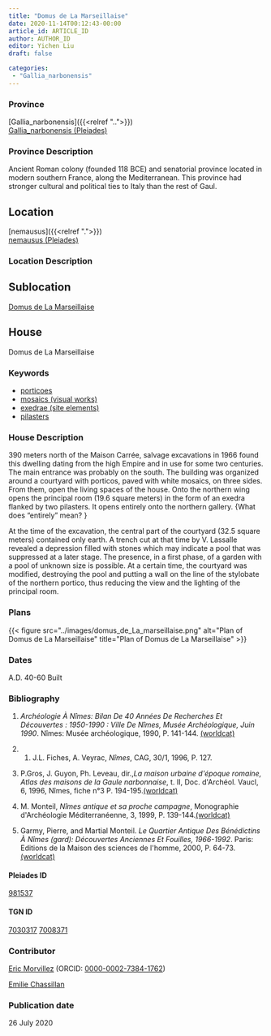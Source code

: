 ```yaml
---
title: "Domus de La Marseillaise"
date: 2020-11-14T00:12:43-00:00
article_id: ARTICLE_ID
author: AUTHOR_ID
editor: Yichen Liu
draft: false

categories:
 - "Gallia_narbonensis"
---
```


### Province

[Gallia_narbonensis]({{<relref "..">}}) \
[Gallia_narbonensis (Pleiades)](https://pleiades.stoa.org/places/981537)

### Province Description

Ancient Roman colony (founded 118 BCE) and senatorial province located in modern southern France, along the Mediterranean. This province had stronger cultural and political ties to Italy than the rest of Gaul.

## Location

[nemausus]({{<relref ".">}}) \
[nemausus (Pleiades)](https://pleiades.stoa.org/places/148142)

### Location Description

<!--### Location Description-->

<!-- LEAVE THIS BLANK FOR NOW -->

## Sublocation

[Domus de La Marseillaise](#)

<!--### Sublocation Description-->

<!-- DESCRIPTION -->

## House

Domus de La Marseillaise



### Keywords

- [porticoes](http://vocab.getty.edu/page/aat/300004145)
- [mosaics (visual works)](http://vocab.getty.edu/page/aat/300015342)
- [exedrae (site elements)](http://vocab.getty.edu/page/aat/300081589)
- [pilasters](http://vocab.getty.edu/page/aat/300002737)



### House Description

390 meters north of the Maison Carrée, salvage excavations in 1966 found this dwelling dating from the high Empire and in use for some two centuries.  The main entrance was probably on the south.  The building was organized around a courtyard with porticos, paved with white mosaics, on three sides.  From them, open the living spaces of the house.  Onto the northern wing opens the principal room (19.6 square meters) in the form of an exedra flanked by two pilasters.  It opens entirely onto the northern gallery. {What does “entirely” mean? }

At the time of the excavation, the central part of the courtyard (32.5 square meters) contained only earth.  A trench cut at that time by V. Lassalle revealed a depression filled with stones which may indicate a pool that was suppressed at a later stage.  The presence, in a first phase, of a garden with a pool of unknown size is possible.  At a certain time, the courtyard was modified, destroying the pool and putting a wall on the line of the stylobate of the northern portico, thus reducing the view and the lighting of the principal room.




### Plans


{{< figure src="../images/domus_de_La_marseillaise.png" alt="Plan of Domus de La Marseillaise" title="Plan of Domus de La Marseillaise" >}}


### Dates
A.D. 40-60 Built





### Bibliography

1. *Archéologie À Nîmes: Bilan De 40 Années De Recherches Et Découvertes : 1950-1990 : Ville De Nîmes, Musée Archéologique, Juin 1990*. Nîmes: Musée archéologique, 1990, P. 141-144. [(worldcat)](http://www.worldcat.org/oclc/611143779)

2. 1. J.L. Fiches, A. Veyrac, *Nîmes*, CAG, 30/1, 1996, P. 127.

3. P.Gros, J. Guyon, Ph. Leveau, dir.,*La maison urbaine d'époque romaine, Atlas des maisons de la Gaule narbonnaise*, t. II, Doc. d'Archéol. Vaucl, 6, 1996, Nîmes, fiche n°3 P. 194-195.[(worldcat)](http://www.worldcat.org/oclc/491576850)

4. M. Monteil, *Nîmes antique et sa proche campagne*, Monographie d'Archéologie Méditerranéenne, 3, 1999, P. 139-144.[(worldcat)](http://www.worldcat.org/oclc/643112972)

5. Garmy, Pierre, and Martial Monteil. *Le Quartier Antique Des Bénédictins À Nîmes (gard): Découvertes Anciennes Et Fouilles, 1966-1992*. Paris: Editions de la Maison des sciences de l'homme, 2000, P. 64-73.[(worldcat)](http://www.worldcat.org/oclc/45421533)

#### Pleiades ID

[981537](https://pleiades.stoa.org/places/981537)

#### TGN ID

[7030317](http://vocab.getty.edu/page/tgn/7030317)
[7008371](http://vocab.getty.edu/page/tgn/7008371)

### Contributor

[Eric Morvillez](link) (ORCID: [0000-0002-7384-1762](https://orcid.org/0000-0002-7384-1762))

[Emilie Chassillan](link)
### Publication date

26 July 2020

<!--### Related articles-->

<!-- Links to other related articles. Leave blank for now -->
